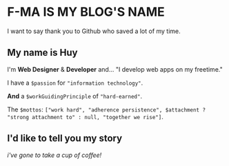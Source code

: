 # F-MA IS MY BLOG'S NAME
I want to say thank you to Github who saved a lot of my time.
## My name is Huy
I'm **Web Designer** & **Developer** and... "I develop web apps on my freetime."

I have a `$passion` for `"information technology"`.

**And** a `$workGuidingPrinciple` of `"hard-earned"`.

The `$mottos`: `["work hard", "adherence persistence",
$attachment ? "strong attachment to" : null, "together we rise"]`.

## I'd like to tell you my story
*i've gone to take a cup of coffee!*
